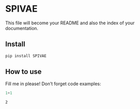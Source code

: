 # SPIVAE

<!-- WARNING: THIS FILE WAS AUTOGENERATED! DO NOT EDIT! -->

This file will become your README and also the index of your
documentation.

## Install

``` sh
pip install SPIVAE
```

## How to use

Fill me in please! Don’t forget code examples:

``` python
1+1
```

    2
